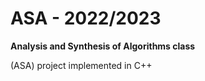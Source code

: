 # ASA - 2022/2023
**Analysis and Synthesis of Algorithms class** 

(ASA) project implemented in C++
